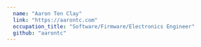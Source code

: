 ```yaml
---
  name: "Aaron Ten Clay"
  link: "https://aarontc.com"
  occupation_title: "Software/Firmware/Electronics Engineer"
  github: "aarontc"
---
```

